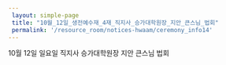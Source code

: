 ```yaml
--- 
 layout: simple-page 
 title: "10월_12일_생전예수재_4재_직지사_승가대학원장_지안_큰스님_법회"
 permalink: '/resource_room/notices-hwaam/ceremony_info14'
--- 
```


10월 12일 일요일 직지사 승가대학원장 지안 큰스님 법회